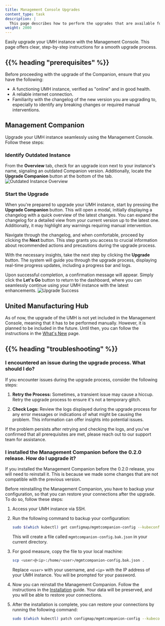 ```yaml
---
title: Management Console Upgrades
content_type: task
description: |
  This page describes how to perform the upgrades that are available for the Management Console.
weight: 2000
---
```


<!-- overview -->

Easily upgrade your UMH instance with the Management Console. This page offers clear, step-by-step instructions
for a smooth upgrade process.

## {{% heading "prerequisites" %}}

Before proceeding with the upgrade of the Companion, ensure that you have the following:

- A functioning UMH instance, verified as "online" and in good health.
- A reliable internet connection.
- Familiarity with the changelog of the new version you are upgrading to, especially to identify any breaking changes
  or required manual interventions.

## Management Companion

Upgrade your UMH instance seamlessly using the Management Console. Follow these steps:

### Identify Outdated Instance

From the **Overview** tab, check for an upgrade icon next to your instance's name, signaling an outdated Companion version.
Additionally, locate the **Upgrade Companion** button at the bottom of the tab.
![Outdated Instance Overview](/images/production-guide/upgrading/instanceOverviewUpgradeButton.png?width=80%)

### Start the Upgrade

When you're prepared to upgrade your UMH instance, start by pressing the **Upgrade Companion** button. This will open a modal,
initially displaying a changelog with a quick overview of the latest changes. You can expand the changelog for a detailed view
from your current version up to the latest one. Additionally, it may highlight any warnings requiring manual intervention.

Navigate through the changelog, and when comfortable, proceed by clicking the **Next** button. This step grants you access to
crucial information about recommended actions and precautions during the upgrade process.

With the necessary insights, take the next step by clicking the **Upgrade** button. The system will guide you through the upgrade
process, displaying real-time progress updates, including a progress bar and logs.

Upon successful completion, a confirmation message will appear. Simply click the **Let's Go** button to return to the dashboard,
where you can seamlessly continue using your UMH instance with the latest enhancements.
   ![Upgrade Success](/images/production-guide/upgrading/upgradingSuccess.png?width=80%)

## United Manufacturing Hub

As of now, the upgrade of the UMH is not yet included in the Management Console, meaning that it has to be performed
manually. However, it is planned to be included in the future. Until then, you can follow the instructions in the
[What's New](/docs/whatsnew/) page.

## {{% heading "troubleshooting" %}}

### I encountered an issue during the upgrade process. What should I do?

If you encounter issues during the upgrade process, consider the following steps:

1. **Retry the Process:** Sometimes, a transient issue may cause a hiccup. Retry the upgrade process to ensure it's not a
   temporary glitch.

2. **Check Logs:** Review the logs displayed during the upgrade process for any error messages or indications of what might
   be causing the problem. This information can offer insights into potential issues.

If the problem persists after retrying and checking the logs, and you've confirmed that all prerequisites are met, please
reach out to our support team for assistance.

### I installed the Management Companion before the 0.2.0 release. How do I upgrade it?

If you installed the Management Companion before the 0.2.0 release, you will need to reinstall it. This is because
we made some changes that are not compatible with the previous version.

Before reinstalling the Management Companion, you have to backup your configuration, so that you can restore
your connections after the upgrade. To do so, follow these steps:

1. Access your UMH instance via SSH.
2. Run the following command to backup your configuration:

   ```bash
   sudo $(which kubectl) get configmap/mgmtcompanion-config --kubeconfig /etc/rancher/k3s/k3s.yaml -n mgmtcompanion -o=jsonpath='{.data}' | sed -e 's/^/{"data":/' | sed -e 's/$/}/'> mgmtcompanion-config.bak.json
   ```

   This will create a file called `mgmtcompanion-config.bak.json` in your current directory.

3. For good measure, copy the file to your local machine:

   ```bash
   scp <user>@<ip>:/home/<user>/mgmtcompanion-config.bak.json .
   ```

   Replace `<user>` with your username, and `<ip>` with the IP address of your UMH instance. You will be prompted
   for your password.

4. Now you can reinstall the Management Companion. Follow the instructions in the [Installation](/docs/getstarted/installation/)
   guide. Your data will be preserved, and you will be able to restore your connections.

5. After the installation is complete, you can restore your connections by running
   the following command:

   ```bash
   sudo $(which kubectl) patch configmap/mgmtcompanion-config --kubeconfig /etc/rancher/k3s/k3s.yaml -n mgmtcompanion --patch-file mgmtcompanion-config.bak.json
   ```
